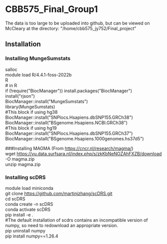 # CBB575_Final_Group1

The data is too large to be uploaded into github, but can be viewed on McCleary at the directory: "/home/cbb575_jy752/Final_project"

## Installation

### Installing MungeSumstats

salloc <br>
module load R/4.4.1-foss-2022b <br>
R <br>
\# in R <br>
if (!require("BiocManager")) install.packages("BiocManager") <br>
install("rjson") <br>
BiocManager::install("MungeSumstats") <br>
library(MungeSumstats) <br>
#This block if using hg38
BiocManager::install("SNPlocs.Hsapiens.dbSNP155.GRCh38") <br>
BiocManager::install("BSgenome.Hsapiens.NCBI.GRCh38") <br>
#This block if using hg19 <br>
BiocManager::install("SNPlocs.Hsapiens.dbSNP155.GRCh37") <br>
BiocManager::install("BSgenome.Hsapiens.1000genomes.hs37d5") <br>

###Installing MAGMA (From https://cncr.nl/research/magma/) <br>
wget https://vu.data.surfsara.nl/index.php/s/zkKbNeNOZAhFXZB/download -O magma.zip <br>
unzip magma.zip <br>


### Installing scDRS  
module load miniconda <br>
git clone https://github.com/martinjzhang/scDRS.git <br>
cd scDRS <br>
conda create -n scDRS <br>
conda activate scDRS <br>
pip install -e . <br>
#The default installation of scdrs contains an incompatible version of numpy, so need to redownload an appropriate version. <br>
pip uninstall numpy <br>
pip install numpy==1.26.4 <br>

